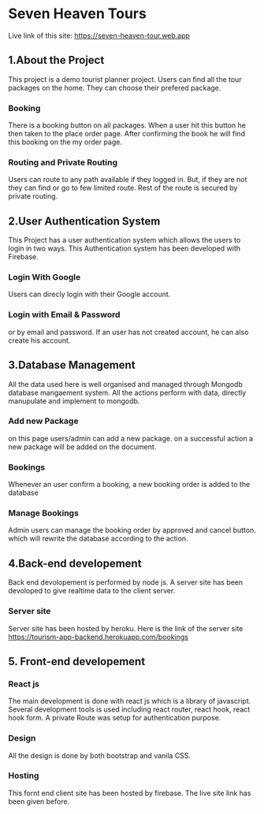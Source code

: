 # Seven Heaven Tours

Live link of this site: https://seven-heaven-tour.web.app

## 1.About the Project

This project is a demo tourist planner project. Users can find all the tour packages on the home. They can choose their prefered package.

### Booking

There is a booking button on all packages. When a user hit this button he then taken to the place order page. After confirming the book he will find this booking on the my order page.

### Routing and Private Routing

Users can route to any path available if they logged in. But, if they are not they can find or go to few limited route. Rest of the route is secured by private routing.

## 2.User Authentication System

This Project has a user authentication system which allows the users to login in two ways. This Authentication system has been developed with Firebase.

### Login With Google

Users can direcly login with their Google account.

### Login with Email & Password

or by email and password. If an user has not created account, he can also create his account.

## 3.Database Management

All the data used here is well organised and managed through Mongodb database mangaement system. All the actions perform with data, directly manupulate and implement to mongodb.

### Add new Package

on this page users/admin can add a new package. on a successful action a new package will be added on the document.

### Bookings

Whenever an user confirm a booking, a new booking order is added to the database

### Manage Bookings

Admin users can manage the booking order by approved and cancel button. which will rewrite the database according to the action.

## 4.Back-end developement

Back end devolopement is performed by node js. A server site has been devoloped to give realtime data to the client server.

### Server site

Server site has been hosted by heroku.
Here is the link of the server site https://tourism-app-backend.herokuapp.com/bookings

## 5. Front-end developement

### React js

The main development is done with react js which is a library of javascript.
Several development tools is used including react router, react hook, react hook form. A private Route was setup for authentication purpose.

### Design

All the design is done by both bootstrap and vanila CSS.

### Hosting

This fornt end client site has been hosted by firebase. The live site link has been given before.
